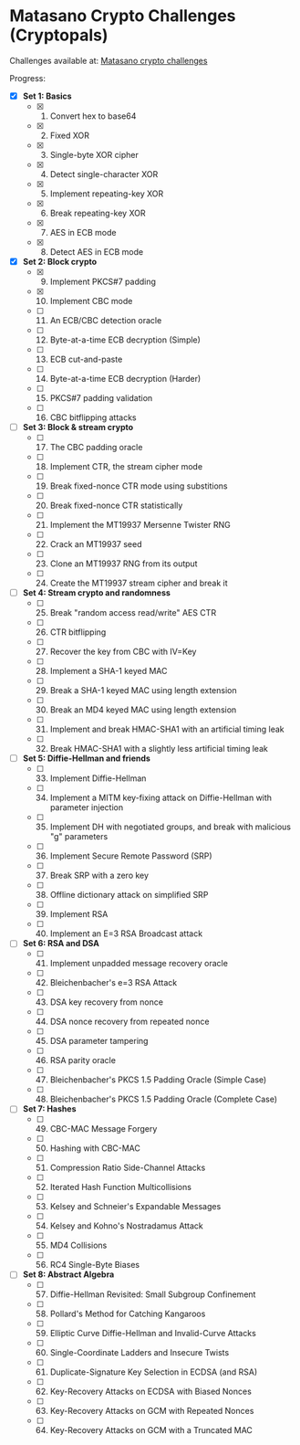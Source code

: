 # Matasano Crypto Challenges (Cryptopals)

Challenges available at: [Matasano crypto challenges](http://cryptopals.com/)


Progress:

- [x] **Set 1: Basics**
  - [x] 1. Convert hex to base64
  - [x] 2. Fixed XOR
  - [x] 3. Single-byte XOR cipher
  - [x] 4. Detect single-character XOR
  - [x] 5. Implement repeating-key XOR
  - [x] 6. Break repeating-key XOR
  - [x] 7. AES in ECB mode
  - [x] 8. Detect AES in ECB mode
- [x] **Set 2: Block crypto**
  - [x] 9. Implement PKCS#7 padding
  - [x] 10. Implement CBC mode
  - [ ] 11. An ECB/CBC detection oracle
  - [ ] 12. Byte-at-a-time ECB decryption (Simple)
  - [ ] 13. ECB cut-and-paste
  - [ ] 14. Byte-at-a-time ECB decryption (Harder)
  - [ ] 15. PKCS#7 padding validation
  - [ ] 16. CBC bitflipping attacks
- [ ] **Set 3: Block & stream crypto**
  - [ ] 17. The CBC padding oracle
  - [ ] 18. Implement CTR, the stream cipher mode
  - [ ] 19. Break fixed-nonce CTR mode using substitions
  - [ ] 20. Break fixed-nonce CTR statistically
  - [ ] 21. Implement the MT19937 Mersenne Twister RNG
  - [ ] 22. Crack an MT19937 seed
  - [ ] 23. Clone an MT19937 RNG from its output
  - [ ] 24. Create the MT19937 stream cipher and break it
- [ ] **Set 4: Stream crypto and randomness**
  - [ ] 25. Break "random access read/write" AES CTR
  - [ ] 26. CTR bitflipping
  - [ ] 27. Recover the key from CBC with IV=Key
  - [ ] 28. Implement a SHA-1 keyed MAC
  - [ ] 29. Break a SHA-1 keyed MAC using length extension
  - [ ] 30. Break an MD4 keyed MAC using length extension
  - [ ] 31. Implement and break HMAC-SHA1 with an artificial timing leak
  - [ ] 32. Break HMAC-SHA1 with a slightly less artificial timing leak
- [ ] **Set 5: Diffie-Hellman and friends**
  - [ ] 33. Implement Diffie-Hellman
  - [ ] 34. Implement a MITM key-fixing attack on Diffie-Hellman with parameter injection
  - [ ] 35. Implement DH with negotiated groups, and break with malicious "g" parameters
  - [ ] 36. Implement Secure Remote Password (SRP)
  - [ ] 37. Break SRP with a zero key
  - [ ] 38. Offline dictionary attack on simplified SRP
  - [ ] 39. Implement RSA
  - [ ] 40. Implement an E=3 RSA Broadcast attack
- [ ] **Set 6: RSA and DSA**
  - [ ] 41. Implement unpadded message recovery oracle
  - [ ] 42. Bleichenbacher's e=3 RSA Attack
  - [ ] 43. DSA key recovery from nonce
  - [ ] 44. DSA nonce recovery from repeated nonce
  - [ ] 45. DSA parameter tampering
  - [ ] 46. RSA parity oracle
  - [ ] 47. Bleichenbacher's PKCS 1.5 Padding Oracle (Simple Case)
  - [ ] 48. Bleichenbacher's PKCS 1.5 Padding Oracle (Complete Case)
- [ ] **Set 7: Hashes**
  - [ ] 49. CBC-MAC Message Forgery
  - [ ] 50. Hashing with CBC-MAC
  - [ ] 51. Compression Ratio Side-Channel Attacks
  - [ ] 52. Iterated Hash Function Multicollisions
  - [ ] 53. Kelsey and Schneier's Expandable Messages
  - [ ] 54. Kelsey and Kohno's Nostradamus Attack
  - [ ] 55. MD4 Collisions
  - [ ] 56. RC4 Single-Byte Biases
- [ ] **Set 8: Abstract Algebra**
  - [ ] 57. Diffie-Hellman Revisited: Small Subgroup Confinement
  - [ ] 58. Pollard's Method for Catching Kangaroos
  - [ ] 59. Elliptic Curve Diffie-Hellman and Invalid-Curve Attacks
  - [ ] 60. Single-Coordinate Ladders and Insecure Twists
  - [ ] 61. Duplicate-Signature Key Selection in ECDSA (and RSA)
  - [ ] 62. Key-Recovery Attacks on ECDSA with Biased Nonces
  - [ ] 63. Key-Recovery Attacks on GCM with Repeated Nonces
  - [ ] 64. Key-Recovery Attacks on GCM with a Truncated MAC

